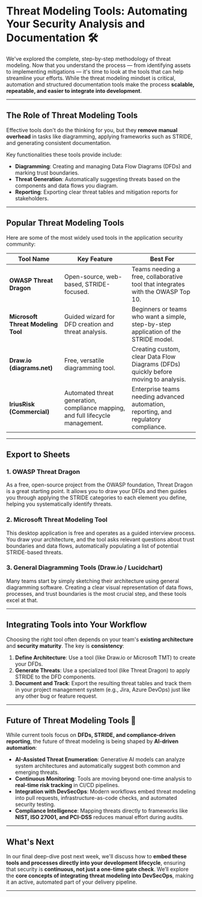 # Threat Modeling Tools: Automating Your Security Analysis and Documentation 🛠️

We've explored the complete, step-by-step methodology of threat modeling. Now that you understand the process — from identifying assets to implementing mitigations — it's time to look at the tools that can help streamline your efforts. While the threat modeling mindset is critical, automation and structured documentation tools make the process **scalable, repeatable, and easier to integrate into development**.

---

## The Role of Threat Modeling Tools
Effective tools don't do the thinking for you, but they **remove manual overhead** in tasks like diagramming, applying frameworks such as STRIDE, and generating consistent documentation.

Key functionalities these tools provide include:

- **Diagramming**: Creating and managing Data Flow Diagrams (DFDs) and marking trust boundaries.  
- **Threat Generation**: Automatically suggesting threats based on the components and data flows you diagram.  
- **Reporting**: Exporting clear threat tables and mitigation reports for stakeholders.  

---

## Popular Threat Modeling Tools

Here are some of the most widely used tools in the application security community:

| Tool Name | Key Feature | Best For |
|-----------|-------------|----------|
| **OWASP Threat Dragon** | Open-source, web-based, STRIDE-focused. | Teams needing a free, collaborative tool that integrates with the OWASP Top 10. |
| **Microsoft Threat Modeling Tool** | Guided wizard for DFD creation and threat analysis. | Beginners or teams who want a simple, step-by-step application of the STRIDE model. |
| **Draw.io (diagrams.net)** | Free, versatile diagramming tool. | Creating custom, clear Data Flow Diagrams (DFDs) quickly before moving to analysis. |
| **IriusRisk (Commercial)** | Automated threat generation, compliance mapping, and full lifecycle management. | Enterprise teams needing advanced automation, reporting, and regulatory compliance. |

---

## Export to Sheets

### 1. OWASP Threat Dragon
As a free, open-source project from the OWASP foundation, Threat Dragon is a great starting point. It allows you to draw your DFDs and then guides you through applying the STRIDE categories to each element you define, helping you systematically identify threats.

### 2. Microsoft Threat Modeling Tool
This desktop application is free and operates as a guided interview process. You draw your architecture, and the tool asks relevant questions about trust boundaries and data flows, automatically populating a list of potential STRIDE-based threats.

### 3. General Diagramming Tools (Draw.io / Lucidchart)
Many teams start by simply sketching their architecture using general diagramming software. Creating a clear visual representation of data flows, processes, and trust boundaries is the most crucial step, and these tools excel at that.

---

## Integrating Tools into Your Workflow
Choosing the right tool often depends on your team's **existing architecture** and **security maturity**. The key is **consistency**:

1. **Define Architecture**: Use a tool (like Draw.io or Microsoft TMT) to create your DFDs.  
2. **Generate Threats**: Use a specialized tool (like Threat Dragon) to apply STRIDE to the DFD components.  
3. **Document and Track**: Export the resulting threat tables and track them in your project management system (e.g., Jira, Azure DevOps) just like any other bug or feature request.  

---

## Future of Threat Modeling Tools 🚀
While current tools focus on **DFDs, STRIDE, and compliance-driven reporting**, the future of threat modeling is being shaped by **AI-driven automation**:

- **AI-Assisted Threat Enumeration**: Generative AI models can analyze system architectures and automatically suggest both common and emerging threats.  
- **Continuous Monitoring**: Tools are moving beyond one-time analysis to **real-time risk tracking** in CI/CD pipelines.  
- **Integration with DevSecOps**: Modern workflows embed threat modeling into pull requests, infrastructure-as-code checks, and automated security testing.  
- **Compliance Intelligence**: Mapping threats directly to frameworks like **NIST, ISO 27001, and PCI-DSS** reduces manual effort during audits.  

---

## What's Next
In our final deep-dive post next week, we'll discuss how to **embed these tools and processes directly into your development lifecycle**, ensuring that security is **continuous, not just a one-time gate check**. We’ll explore the **core concepts of integrating threat modeling into DevSecOps**, making it an active, automated part of your delivery pipeline.

---
